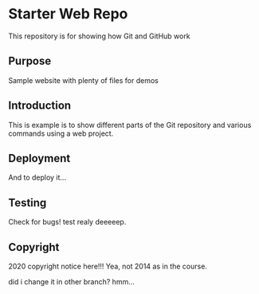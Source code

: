 # Starter Web Repo

This repository is for showing how Git and GitHub work

## Purpose

Sample website with plenty of files for demos

## Introduction

This is example is to show different parts of the Git repository and various commands using a web project.
## Deployment

And to deploy it...

## Testing

Check for bugs! test realy deeeeep.

## Copyright 

2020 copyright notice here!!!  Yea, not 2014 as in the course.

did i change it in other branch?  hmm...